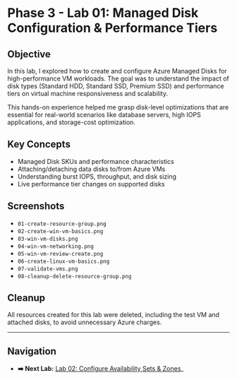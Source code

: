 # Phase 3 - Lab 01: Managed Disk Configuration & Performance Tiers

## Objective

In this lab, I explored how to create and configure Azure Managed Disks for high-performance VM workloads. The goal was to understand the impact of disk types (Standard HDD, Standard SSD, Premium SSD) and performance tiers on virtual machine responsiveness and scalability.

This hands-on experience helped me grasp disk-level optimizations that are essential for real-world scenarios like database servers, high IOPS applications, and storage-cost optimization.

## Key Concepts

- Managed Disk SKUs and performance characteristics
- Attaching/detaching data disks to/from Azure VMs
- Understanding burst IOPS, throughput, and disk sizing
- Live performance tier changes on supported disks

## Screenshots

- `01-create-resource-group.png`
- `02-create-win-vm-basics.png`
- `03-win-vm-disks.png`
- `04-win-vm-networking.png`
- `05-win-vm-review-create.png`
- `06-create-linux-vm-basics.png`
- `07-validate-vms.png`
- `08-cleanup-delete-resource-group.png`

## Cleanup

All resources created for this lab were deleted, including the test VM and attached disks, to avoid unnecessary Azure charges.

---

## Navigation

- **➡️ Next Lab:** [Lab 02: Configure Availability Sets & Zones](../Lab02-Configure-Availability-Sets-Zones)_
